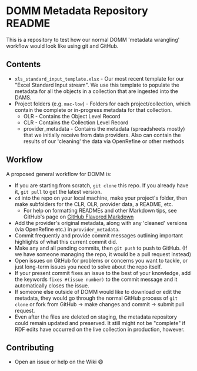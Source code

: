 # DOMM Metadata Repository README

This is a repository to test how our normal DOMM 'metadata wrangling' workflow would look like using git and GitHub.  

## Contents
+ `xls_standard_input_template.xlsx` - Our most recent template for our "Excel Standard Input stream". We use this template to populate the metadata for all the objects in a collection that are ingested into the DAMS.
+ Project folders (e.g. `mac-low`) - Folders for each project/collection, which contain the complete or in-progress metadata for that collection.
  + OLR - Contains the Object Level Record
  + CLR - Contains the Collection Level Record
  + provider_metadata - Contains the metadata (spreadsheets mostly) that we initially receive from data providers. Also can contain the results of our 'cleaning' the data via OpenRefine or other methods

## Workflow

A proposed general workflow for DOMM is:  
+ If you are starting from scratch, `git clone` this repo. If you already have it, `git pull` to get the latest version.
+ `cd` into the repo on your local machine, make your project's folder, then make subfolders for the CLR, OLR, provider data, a README, etc.
  + For help on formatting READMEs and other Markdown tips, see GitHub's page on [GitHub Flavored Markdown](https://help.github.com/articles/basic-writing-and-formatting-syntax/)
+ Add the provider's original metadata, along with any 'cleaned' versions (via OpenRefine etc.) in `provider_metadata`.  
+ Commit frequently and provide commit messages outlining important highlights of what this current commit did.
+ Make any and all pending commits, then `git push` to push to GitHub. (If we have someone managing the repo, it would be a pull request instead)    
+ Open issues on GitHub for problems or concerns you want to tackle, or just long-term issues you need to solve about the repo itself.
+ If your present commit fixes an issue to the best of your knowledge, add the keywords `fixes #(issue number)` to the commit message and it automatically closes the issue.
+ If someone else outside of DOMM would like to download or edit the metadata, they would go through the normal GitHub process of `git clone` or fork from GitHub -> make changes and commit -> submit pull request.
+ Even after the files are deleted on staging, the metadata repository could remain updated and preserved. It still might not be "complete" if RDF edits have occurred on the live collection in production, however.

## Contributing

+ Open an issue or help on the Wiki :smile: 
